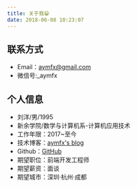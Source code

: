 ```yaml
---
title: 关于我😁
date: 2018-06-08 10:23:07
---
```


## 联系方式

- Email：aymfx@gmail.com
- 微信号:\_aymfx

## 个人信息

- 刘洋/男/1995
- 新余学院/数学与计算机系-计算机应用技术
- 工作年限：2017~至今
- 技术博客：[aymfx's blog](https://www.aymfx.cn)
- Github：[GitHub](https://github.com/aymfx)
- 期望职位：前端开发工程师
- 期望薪资：面谈
- 期望城市：深圳·杭州·成都
